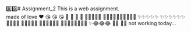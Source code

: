0️⃣0️⃣# Assignment_2
This is a web assignment. 
<br>
made of love ❤️ 😘 😘 😘 💞 💞 💞 💞 
🎉🎉🎉🎉🎉
 🎉🎉🎉🎉✨✨✨✨✨✨ 
 ✨✨✨✨✨
✨✨✨✨✨✨
🌃🌃🌃🥲
🎉🎉🎉🎉😧
🧿🧿🧿🧿🧿😎
🎉🎉🎉🎉🎉✨✨✨
✨😂😂😂 
🌃🌃 💊💊
not working today...


